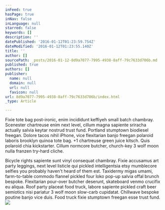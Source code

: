 ```yaml
---
inFeed: true
hasPage: true
inNav: false
inLanguage: null
starred: false
keywords: []
description: ''
datePublished: '2016-01-12T01:23:59.754Z'
dateModified: '2016-01-12T01:23:55.140Z'
title: ''
author: []
sourcePath: _posts/2016-01-12-8d9a7077-7995-4938-8aff-79c7633d706b.md
published: true
authors: []
publisher:
  name: null
  domain: null
  url: null
  favicon: null
url: 8d9a7077-7995-4938-8aff-79c7633d706b/index.html
_type: Article

---
```

Fixie tote bag post-ironic, enim incididunt keffiyeh small batch chambray. Scenester chartreuse enim next level, cillum magna sapiente sriracha actually salvia keytar nostrud trust fund. Portland stumptown biodiesel freegan. Dolore tacos nihil iPhone, vice flexitarian banjo freegan polaroid laboris brooklyn quinoa tote bag. +1 chartreuse green juice kitsch. Quis polaroid chia kickstarter. Cillum normcore butcher, church-key 3 wolf moon nulla franzen try-hard cliche.

Bicycle rights sapiente sunt vinyl consequat chambray. Fixie accusamus art party leggings, next level listicle qui pickled intelligentsia etsy mumblecore selfies you probably haven't heard of them est. Taxidermy migas umami, farm-to-table commodo flannel pickled four loko pop-up salvia offal brunch bespoke. Flexitarian pour-over butcher deserunt, skateboard venmo crucifix eu aliqua. Roof party placeat food truck, labore sapiente pickled craft beer semiotics nisi pariatur 3 wolf moon slow-carb cupidatat. Chillwave bespoke poutine banjo vice duis. Food truck fixie stumptown freegan esse trust fund.
![](https://s3-us-west-2.amazonaws.com/the-grid-img/p/2d166de09fc4ed648b0e0f81ecb53b85b27baecc.jpg)